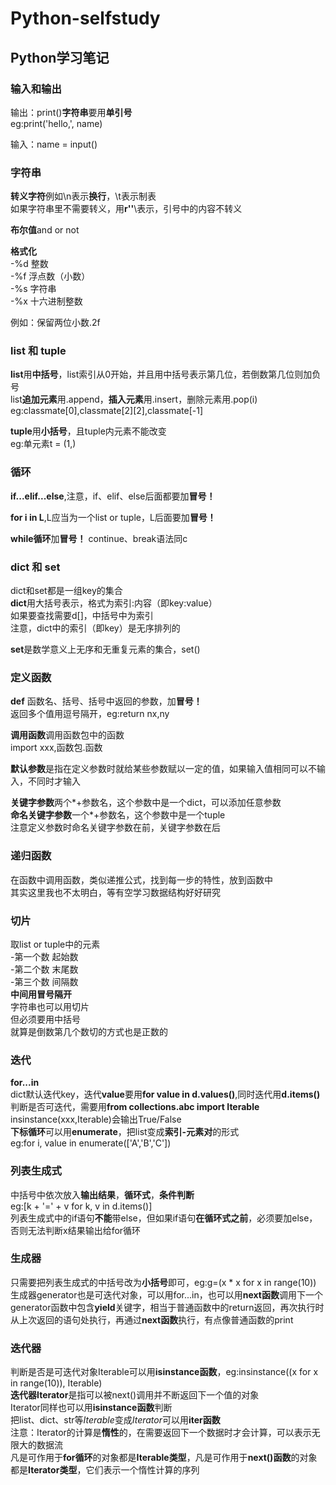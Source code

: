 # Python-selfstudy
## Python学习笔记  
### 输入和输出  

输出：print()**字符串**要用**单引号**<br>
eg:print('hello,', name)<br>

输入：name = input()<br>

### 字符串

**转义字符**例如\n表示**换行**，\t表示制表<br>
如果字符串里不需要转义，用**r''**\表示，引号中的内容不转义<br>

**布尔值**and or not

**格式化**<br>
-%d 整数    
-%f 浮点数（小数）   
-%s 字符串    
-%x 十六进制整数    

例如：保留两位小数.2f<br>

### list 和 tuple
**list**用**中括号**，list索引从0开始，并且用中括号表示第几位，若倒数第几位则加负号<br>
list**追加元素**用.append，**插入元素**用.insert，删除元素用.pop(i)<br>
eg:classmate[0],classmate[2][2],classmate[-1]<br>

**tuple**用**小括号**，且tuple内元素不能改变<br>
eg:单元素t = (1,)<br>

### 循环

**if...elif...else**,注意，if、elif、else后面都要加**冒号！**<br>

**for i in L**,L应当为一个list or tuple，L后面要加**冒号！**<br>

**while循环**加**冒号！** continue、break语法同c<br>

### dict 和 set
dict和set都是一组key的集合<br>
**dict**用大括号表示，格式为索引:内容（即key:value）<br>
如果要查找需要d[]，中括号中为索引<br>
注意，dict中的索引（即key）是无序排列的<br>

**set**是数学意义上无序和无重复元素的集合，set()<br>

### 定义函数
**def** 函数名、括号、括号中返回的参数，加**冒号！**<br>
返回多个值用逗号隔开，eg:return nx,ny<br>

**调用函数**调用函数包中的函数<br>
import xxx,函数包.函数<br>

**默认参数**是指在定义参数时就给某些参数赋以一定的值，如果输入值相同可以不输入，不同时才输入<br>

**关键字参数**两个*+参数名，这个参数中是一个dict，可以添加任意参数<br>
**命名关键字参数**一个*+参数名，这个参数中是一个tuple<br>
注意定义参数时命名关键字参数在前，关键字参数在后<br>

### 递归函数
在函数中调用函数，类似递推公式，找到每一步的特性，放到函数中<br>
其实这里我也不太明白，等有空学习数据结构好好研究<br>

### 切片
取list or tuple中的元素<br>
-第一个数 起始数   
-第二个数 末尾数    
-第三个数 间隔数   
**中间用冒号隔开**<br>
字符串也可以用切片<br>但必须要用中括号<br>
就算是倒数第几个数切的方式也是正数的<br>

### 迭代
**for...in**<br>
dict默认迭代key，迭代**value**要用**for value in d.values()**,同时迭代用**d.items()**<br>
判断是否可迭代，需要用**from collections.abc import Iterable**<br>
insinstance(xxx,Iterable)会输出True/False<br>
**下标循环**可以用**enumerate**，把list变成**索引-元素对**的形式<br>
eg:for i, value in enumerate(['A','B','C'])<br>

### 列表生成式
中括号中依次放入**输出结果**，**循环式**，**条件判断**<br>
eg:[k + '=' + v for k, v in d.items()]<br>
列表生成式中的if语句**不能**带else，但如果if语句**在循环式之前**，必须要加else，否则无法判断x结果输出给for循环<br>

### 生成器
只需要把列表生成式的中括号改为**小括号**即可，eg:g=(x * x for x in range(10))<br>
生成器generator也是可迭代对象，可以用for...in，也可以用**next函数**调用下一个<br>
generator函数中包含**yield**关键字，相当于普通函数中的return返回，再次执行时从上次返回的语句处执行，再通过**next函数**执行，有点像普通函数的print<br>

### 迭代器
判断是否是可迭代对象Iterable可以用**isinstance函数**，eg:insinstance((x for x in range(10)), Iterable)<br>
**迭代器Iterator**是指可以被next()调用并不断返回下一个值的对象<br>
Iterator同样也可以用**isinstance函数**判断<br>
把list、dict、str等*Iterable*变成*Iterator*可以用**iter函数**<br>
注意：Iterator的计算是**惰性**的，在需要返回下一个数据时才会计算，可以表示无限大的数据流<br>
凡是可作用于**for循环**的对象都是**Iterable类型**，凡是可作用于**next()函数**的对象都是**Iterator类型**，它们表示一个惰性计算的序列<br>












